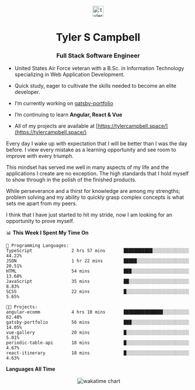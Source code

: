 <p align="center">
<a href="https://linkedin.com/in/tyler-campbell36" target="blank"><img align="center" src="https://cdn.jsdelivr.net/npm/simple-icons@3.0.1/icons/linkedin.svg" alt="tyler-campbell36" height="30" width="30" /></a>
</p>
<h1 align="center">Tyler S Campbell</h1>
<h3 align="center">Full Stack Software Engineer</h3>

* United States Air Force veteran with a B.Sc. in Information Technology specializing in Web Application Development. 

* Quick study, eager to cultivate the skills needed to become an elite developer.

* I’m currently working on [gatsby-portfolio](https://github.com/t36campbell/gatsby-portfolio)

* I’m continuing to learn **Angular, React & Vue**

* All of my projects are available at [https://tylercampbell.space/](https://tylercampbell.space/)

Every day I wake up with expectation that I will be better than I was the day before. I view every mistake as a learning opportunity and see room to improve with every triumph.

This mindset has served me well in many aspects of my life and the applications I create are no exception. The high standards that I hold myself to show through in the polish of the finished products.

While perseverance and a thirst for knowledge are among my strengths; problem solving and my ability to quickly grasp complex concepts is what sets me apart from my peers.

I think that I have just started to hit my stride, now I am looking for an opportunity to prove myself.

<!--START_SECTION:waka-->
📊 **This Week I Spent My Time On** 

```text
💬 Programming Languages: 
TypeScript               2 hrs 57 mins       ███████████░░░░░░░░░░░░░░   44.22% 
JSON                     1 hr 22 mins        █████░░░░░░░░░░░░░░░░░░░░   20.51% 
HTML                     54 mins             ███░░░░░░░░░░░░░░░░░░░░░░   13.68% 
JavaScript               35 mins             ██░░░░░░░░░░░░░░░░░░░░░░░   8.83% 
SCSS                     22 mins             █░░░░░░░░░░░░░░░░░░░░░░░░   5.65%

🐱‍💻 Projects: 
angular-ecomm            4 hrs 10 mins       ███████████████░░░░░░░░░░   62.48% 
gatsby-portfolio         56 mins             ███░░░░░░░░░░░░░░░░░░░░░░   14.05% 
vue-gallery              20 mins             █░░░░░░░░░░░░░░░░░░░░░░░░   5.01% 
periodic-table-api       18 mins             █░░░░░░░░░░░░░░░░░░░░░░░░   4.67% 
react-itinerary          18 mins             █░░░░░░░░░░░░░░░░░░░░░░░░   4.63%

```


<!--END_SECTION:waka-->
**Languages All Time** 
<p align="center">&nbsp;<img align="center" alt="wakatime chart"
src="https://wakatime.com/share/@738aac7f-8868-4bc3-a1df-4c36703ee4b6/f86255e0-cf1e-483e-9ae4-5c0fdb9a56f8.png"/></p>

